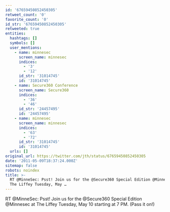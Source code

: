 ```yaml
---
id: '67659450852450305'
retweet_count: '0'
favorite_count: '0'
id_str: '67659450852450305'
retweeted: true
entities:
  hashtags: []
  symbols: []
  user_mentions:
    - name: minnesec
      screen_name: minnesec
      indices:
        - '3'
        - '12'
      id_str: '31014745'
      id: '31014745'
    - name: Secure360 Conference
      screen_name: Secure360
      indices:
        - '36'
        - '46'
      id_str: '24457495'
      id: '24457495'
    - name: minnesec
      screen_name: minnesec
      indices:
        - '63'
        - '72'
      id_str: '31014745'
      id: '31014745'
  urls: []
original_url: https://twitter.com/jth/status/67659450852450305
date: '2011-05-09T18:37:24.000Z'
sitemap: false
robots: noindex
title: >-
  RT @MinneSec: Psst! Join us for the @Secure360 Special Edition @Minnesec at
  The Liffey Tuesday, May …
---
```


RT @MinneSec: Psst! Join us for the @Secure360 Special Edition @Minnesec at The Liffey Tuesday, May 10 starting at 7 PM. (Pass it on!)